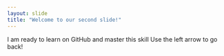 ```yaml
---
layout: slide
title: "Welcome to our second slide!"
---
```

I am ready to learn on GitHub and master this skill 
Use the left arrow to go back!

